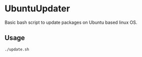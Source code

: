 # UbuntuUpdater
Basic bash script to update packages on Ubuntu based linux OS.
## Usage
```
./update.sh
```
